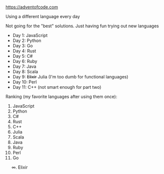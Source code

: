 https://adventofcode.com

Using a different language every day

Not going for the "best" solutions. Just having fun trying out new languages

- Day 1: JavaScript
- Day 2: Python
- Day 3: Go
- Day 4: Rust
- Day 5: C#
- Day 6: Ruby
- Day 7: Java
- Day 8: Scala
- Day 9: ~~Elixir~~ Julia (I'm too dumb for functional languages)
- Day 10: Perl
- Day 11: C++ (not smart enough for part two)

Ranking (my favorite languages after using them once):

1. JavaScript
2. Python
3. C#
4. Rust
5. C++
6. Julia
7. Scala
8. Java
9. Ruby
10. Perl
11. Go

&nbsp;&nbsp;&nbsp;&nbsp;&nbsp;∞\. Elixir
